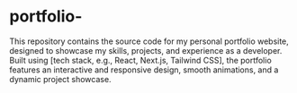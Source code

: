# portfolio-
This repository contains the source code for my personal portfolio website, designed to showcase my skills, projects, and experience as a developer. Built using [tech stack, e.g., React, Next.js, Tailwind CSS], the portfolio features an interactive and responsive design, smooth animations, and a dynamic project showcase.
